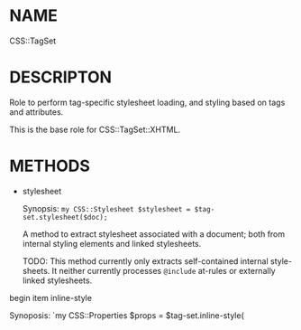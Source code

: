 NAME
====

CSS::TagSet

DESCRIPTON
==========

Role to perform tag-specific stylesheet loading, and styling based on tags and attributes.

This is the base role for CSS::TagSet::XHTML.

METHODS
=======

  * stylesheet

    Synopsis: `my CSS::Stylesheet $stylesheet = $tag-set.stylesheet($doc);`

    A method to extract stylesheet associated with a document; both from internal styling elements and linked stylesheets.

    TODO: This method currently only extracts self-contained internal style-sheets. It neither currently processes `@include` at-rules or externally linked stylesheets.

begin item inline-style

Synoposis: `my CSS::Properties $props = $tag-set.inline-style(

